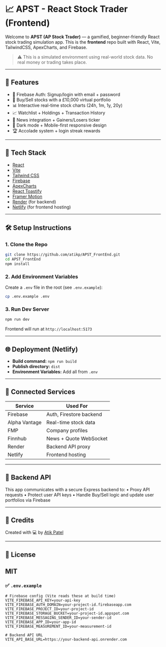 # 📈 APST - React Stock Trader (Frontend)

Welcome to **APST (AP Stock Trader)** — a gamified, beginner-friendly React stock trading simulation app. This is the **frontend** repo built with React, Vite, TailwindCSS, ApexCharts, and Firebase.

> ⚠️ This is a simulated environment using real-world stock data. No real money or trading takes place.

---

## 🧩 Features

- 🔐 Firebase Auth: Signup/login with email + password
- 💸 Buy/Sell stocks with a £10,000 virtual portfolio
- 📊 Interactive real-time stock charts (24h, 1m, 1y, 20y)
- 📈 Watchlist + Holdings + Transaction History
- 📰 News integration + Gainers/Losers ticker
- 🌙 Dark mode + Mobile-first responsive design
- 🏆 Accolade system + login streak rewards

---

## 🚀 Tech Stack

- [React](https://reactjs.org/)
- [Vite](https://vitejs.dev/)
- [Tailwind CSS](https://tailwindcss.com/)
- [Firebase](https://firebase.google.com/)
- [ApexCharts](https://apexcharts.com/)
- [React Toastify](https://fkhadra.github.io/react-toastify/)
- [Framer Motion](https://www.framer.com/motion/)
- [Render](https://render.com/) (for backend)
- [Netlify](https://www.netlify.com/) (for frontend hosting)

---

## 🛠 Setup Instructions

### 1. Clone the Repo

```bash
git clone https://github.com/atikp/APST_FrontEnd.git
cd APST_FrontEnd
npm install
```

### 2. Add Environment Variables

Create a `.env` file in the root (see `.env.example`):

```bash
cp .env.example .env
```

### 3. Run Dev Server

```bash
npm run dev
```

Frontend will run at `http://localhost:5173`

---

## 🌐 Deployment (Netlify)

- **Build command:** `npm run build`
- **Publish directory:** `dist`
- **Environment Variables:** Add all from `.env`

---

## 🔗 Connected Services

| Service       | Used For                |
|---------------|-------------------------|
| Firebase      | Auth, Firestore backend |
| Alpha Vantage | Real-time stock data    |
| FMP           | Company profiles        |
| Finnhub       | News + Quote WebSocket  |
| Render        | Backend API proxy       |
| Netlify       | Frontend hosting        |

---

## 🧪 Backend API

This app communicates with a secure Express backend to:
	•	Proxy API requests
	•	Protect user API keys
	•	Handle Buy/Sell logic and update user portfolios via Firebase

---

## 🙌 Credits

Created with 💻 by [Atik Patel](https://github.com/atikp)

---

## 📜 License

MIT
---

### ✅ `.env.example`

```env
# Firebase config (Vite reads these at build time)
VITE_FIREBASE_API_KEY=your-api-key
VITE_FIREBASE_AUTH_DOMAIN=your-project-id.firebaseapp.com
VITE_FIREBASE_PROJECT_ID=your-project-id
VITE_FIREBASE_STORAGE_BUCKET=your-project-id.appspot.com
VITE_FIREBASE_MESSAGING_SENDER_ID=your-sender-id
VITE_FIREBASE_APP_ID=your-app-id
VITE_FIREBASE_MEASUREMENT_ID=your-measurement-id

# Backend API URL
VITE_API_BASE_URL=https://your-backend-api.onrender.com
